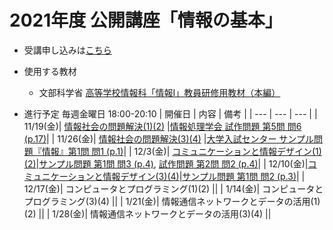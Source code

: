# 2021年度 公開講座「情報の基本」

- 受講申し込みは[こちら](https://www.kit.ac.jp/events/events211119/)

- 使用する教材
  - 文部科学省 [高等学校情報科「情報Ⅰ」教員研修用教材（本編）](https://www.mext.go.jp/a_menu/shotou/zyouhou/detail/1416756.htm)

- 進行予定 毎週金曜日 18:00-20:10
  | 開催日 | 内容 | 備考 |
  | --- | --- | --- |
  | 11/19(金)| [情報社会の問題解決(1)(2)](https://github.com/MasahiroAraki/Informatics-I/blob/main/slide/chap01-1.pdf) |[情報処理学会 試作問題 第5問 問6 (p.17)](https://www.ipsj.or.jp/education/9faeag0000012a50-att/sanko2.pdf#page=22)|
  | 11/26(金)| [情報社会の問題解決(3)(4)](https://github.com/MasahiroAraki/Informatics-I/blob/main/slide/chap01-2.pdf) |[大学入試センター サンプル問題『情報』第1問 問1 (p.1)](https://www.dnc.ac.jp/albums/abm.php?f=abm00040365.pdf&n=%E3%82%B5%E3%83%B3%E3%83%97%E3%83%AB%E5%95%8F%E9%A1%8C%EF%BC%88%E6%83%85%E5%A0%B1%EF%BC%89_%E4%BF%AE%E6%AD%A3%E7%89%88.pdf#page=2)|
  | 12/3(金)| [コミュニケーションと情報デザイン(1)(2)](https://github.com/MasahiroAraki/Informatics-I/blob/main/slide/chap02-1.pdf)|[サンプル問題 第1問 問3 (p.4)](https://www.dnc.ac.jp/albums/abm.php?f=abm00040365.pdf&n=%E3%82%B5%E3%83%B3%E3%83%97%E3%83%AB%E5%95%8F%E9%A1%8C%EF%BC%88%E6%83%85%E5%A0%B1%EF%BC%89_%E4%BF%AE%E6%AD%A3%E7%89%88.pdf#page=5), [試作問題 第2問 問2 (p.4)](https://www.ipsj.or.jp/education/9faeag0000012a50-att/sanko2.pdf#page=9)|
  | 12/10(金)|[コミュニケーションと情報デザイン(3)(4)](https://github.com/MasahiroAraki/Informatics-I/blob/main/slide/chap02-2.pdf)|[サンプル問題 第1問 問2 (p.3)](https://www.dnc.ac.jp/albums/abm.php?f=abm00040365.pdf&n=%E3%82%B5%E3%83%B3%E3%83%97%E3%83%AB%E5%95%8F%E9%A1%8C%EF%BC%88%E6%83%85%E5%A0%B1%EF%BC%89_%E4%BF%AE%E6%AD%A3%E7%89%88.pdf#page=4)|
  | 12/17(金)| コンピュータとプログラミング(1)(2) ||
  | 1/14(金)| コンピュータとプログラミング(3)(4) ||
  | 1/21(金)| 情報通信ネットワークとデータの活用(1)(2) ||
  | 1/28(金)| 情報通信ネットワークとデータの活用(3)(4) ||

